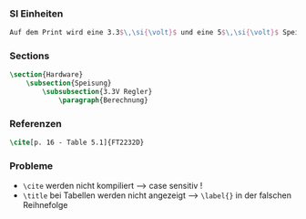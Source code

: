 

### SI Einheiten

```tex
Auf dem Print wird eine 3.3$\,\si{\volt}$ und eine 5$\,\si{\volt}$ Speisung benötigt.
```

### Sections

```tex
\section{Hardware}
    \subsection{Speisung}
        \subsubsection{3.3V Regler}
            \paragraph{Berechnung}
```

### Referenzen

```tex
\cite[p. 16 - Table 5.1]{FT2232D}
```


### Probleme

- `\cite` werden nicht kompiliert --> case sensitiv !
- `\title` bei Tabellen werden nicht angezeigt --> `\label{}` in der falschen Reihnefolge


